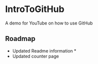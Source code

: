 # IntroToGitHub
A demo for YouTube on how to use GitHub

## Roadmap
*  Updated Readme information *
*  Updated counter page
	